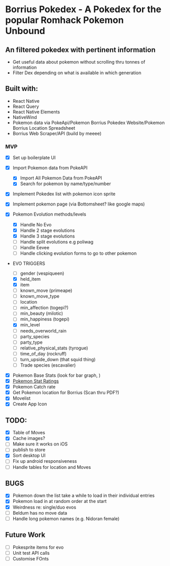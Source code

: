 # Borrius Pokedex - A Pokedex for the popular Romhack Pokemon Unbound

## An filtered pokedex with pertinent information

- Get useful data about pokemon without scrolling thru tonnes of information
- Filter Dex depending on what is available in which generation

## Built with:

- React Native
- React Query
- React Native Elements
- NativeWind
- Pokemon data via PokeApi/Pokemon Borrius Pokedex Website/Pokemon Borrius Location Spreadsheet
- Borrius Web Scraper/API (build by meeee)

### MVP

- [x] Set up boilerplate UI
- [x] Import Pokemon data from PokeAPI
  - [x] Import All Pokemon Data from PokeAPI
  - [x] Search for pokemon by name/type/number
- [x] Implement Pokedex list with pokemon icon sprite
- [x] Implement pokemon page (via Bottomsheet? like google maps)

- [x] Pokemon Evolution methods/levels

  - [x] Handle No Evo
  - [x] Handle 2 stage evolutions
  - [x] Handle 3 stage evolutions
  - [ ] Handle split evolutions e.g poliwag
  - [ ] Handle Eevee
  - [ ] Handle clicking evolution forms to go to other pokemon

- EVO TRIGGERS

  - [ ] gender (vespiqueen)
  - [x] held_item
  - [x] item
  - [ ] known_move (primeape)
  - [ ] known_move_type
  - [ ] location
  - [ ] min_affection (togepi?)
  - [ ] min_beauty (milotic)
  - [ ] min_happiness (togepi)
  - [x] min_level
  - [ ] needs_overworld_rain
  - [ ] party_species
  - [ ] party_type
  - [ ] relative_physical_stats (tyrogue)
  - [ ] time_of_day (rockruff)
  - [ ] turn_upside_down (that squid thing)
  - [ ] Trade species (escavalier)

- [x] Pokemon Base Stats (look for bar graph, )
- [x] [Pokemon Stat Ratings](<https://marriland.com/glossary/base-stats/#:~:text=Excellent%20(130%20or%20Higher),indicative%20of%20the%20top%20tier>)
- [x] Pokemon Catch rate
- [x] Get Pokemon location for Borrius (Scan thru PDF?)
- [x] Movelist
- [x] Create App Icon

## TODO:

- [x] Table of Moves
- [x] Cache images?
- [ ] Make sure it works on iOS
- [ ] publish to store
- [x] Sort desktop UI
- [ ] Fix up android responsiveness
- [ ] Handle tables for location and Moves

## BUGS

- [x] Pokemon down the list take a while to load in their individual entries
- [x] Pokemon load in at random order at the start
- [x] Weirdness re: single/duo evos
- [ ] Beldum has no move data
- [ ] Handle long pokemon names (e.g. Nidoran female)

## Future Work

- [ ] Pokesprite items for evo
- [ ] Unit test API calls
- [ ] Customise FOnts
